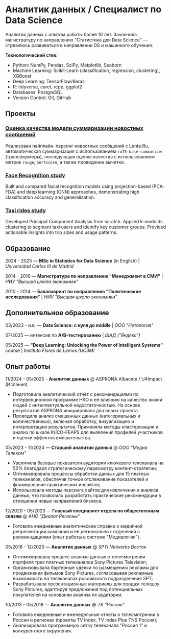 # Аналитик данных / Специалист по Data Science

Аналитик данных с опытом работы более 10 лет. Закончила магистратуру по направлению "Статистика для Data Science" — стремлюсь развиваться в направлении DS и машинного обучения.

**Технологический стек:**
- Python: NumPy, Pandas, SciPy, Matplotlib, Seaborn
- Machine Learning: Scikit‑Learn (classification, regression, clustering), XGBoost
- Deep Learning: TensorFlow/Keras
- R: tidyverse, caret, rcpp, ggplot2
- Databases: PostgreSQL
- Version Control: Git, GitHub

## Проекты

### [Оценка качества модели суммаризации новостных сообщений](https://github.com/karakumka/portfolio/tree/main/Project2)

Реализован пайплайн: парсинг новостных сообщений с Lenta.Ru, автоматическая суммаризация с использованием `ruT5-base-summarizer` (трансформеры), последующая оценка качества с использованием метрик `rouge`, `bertscore`, а также проведение вычитки.

### [Face Recognition study](https://github.com/karakumka/portfolio/tree/main/Project3)

Built and compared facial recognition models using projection-based (PCA-FDA) and deep learning (CNN) approaches, demonstrating high classification accuracy and generalization.

### [Taxi rides study](https://github.com/karakumka/portfolio/tree/main/Project1)

Developed Principal Component Analysis from scratch. Applied k-medoids clustering to segment taxi users and identify key customer groups. Provided actionable insights into trip sizes and usage patterns.

## Образование

2024 - 2025 — **MSc in Statistics for Data Science** (in English) | *Universidad Carlos III de Madrid*

2014 - 2016 — **Магистратура по направлению "Менеджмент в СМИ"** | *НИУ "Высшая школа экономики"*

2010 - 2014 — **Бакалавриат по направлению "Политические исследования"** | *НИУ "Высшая школа экономики"*

## Дополнительное образование

03/2023 - н.в. — **Data Science: с нуля до middle** | *ООО "Нетология"*

07/2025 — интенсив по **А/В‑тестированию** | *ШАД ("Яндекс")*

05/2025 — **"Deep Learning: Unlocking the Power of Intelligent Systems"** course | *Instituto Flores de Lemus (UC3M)*

## Опыт работы

11/2024 - 05/2025 - **Аналитик данных** @ ASPRONA Albacete / U4Impact (Испания)
- Подготовила аналитический отчёт с рекомендациями по интервенционной программе НКО и её влиянию на качество жизни людей с интеллектуальной недостаточностью. На основе результатов ASPRONA инициировала два новых проекта.
- Проводила анализ смешанных данных (категориальных и количественных), включая обработку, визуализацию и интерпретацию результатов. Применяла методы кластеризации и анализ по шкале INICO-FEAPS для выявления профилей участников и оценки эффектов вмешательства.

05/2023 - 11/2024 — **Старший аналитик данных** @ *ООО "Медиа Телеком"*
- Увеличила базовые показатели аудитории ключевого телеканала на 50% благодаря стратегическому пересмотру контент-стратегии;
- Оптимизировала процессы обработки данных для 15 платных телеканалов, обеспечив точное отслеживание показателей и формирование практических инсайтов;
- Использовала методы парсинга сайтов для извлечения и анализа данных, что позволило разработать практические рекомендации в отношении новых направлений бизнеса.

12/2020 - 05/2023 — **Главный специалист отдела по общественным связям** @ *АНО "Диалог Регионы"*
- Готовила ежедневные аналитические справки о медийной репрезентации компании и её региональных отделений с рекомендациями (опыт работы в системе "Медиалогия").

05/2018 - 12/2020 — **Аналитик данных** @ *SPTI Networks Восток*
- Оптимизировала процесс анализа данных о телесмотрении портфеля трех платных телеканалов Sony Pictures Television;
- Организовывала бартерные сделки по размещению рекламы для продвижения фильмов Sony Pictures, согласовывая рекламные возможности на телеканалах российского подразделения SPT;
- Разрабатывала презентационные материалы для продаж телешоу Sony Pictures, адаптируя предложения под потенциальных покупателей на основании анализа их аудитории.

10/2013 - 05/2018 — **Аналитик данных** @ *ТК "Россия"*
- Готовила ежедневные и еженедельные отчеты о телесмотрении в России и регионах (проекты TV Index, TV Index Plus TNS Россия);
- Анализировала программную сетку телеканала "Россия 1" и конкурентного окружения.

